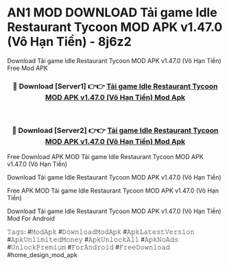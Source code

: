 # AN1 MOD DOWNLOAD Tải game Idle Restaurant Tycoon MOD APK v1.47.0 (Vô Hạn Tiền) - 8j6z2
Download Tải game Idle Restaurant Tycoon MOD APK v1.47.0 (Vô Hạn Tiền) Free Mod APK

<div align="center">
<h3>🔴 Download [Server1] 👉👉 <a href="https://apk-comot.site?title=Tải_game_Idle_Restaurant_Tycoon_MOD_APK_v1.47.0_(Vô_Hạn_Tiền)">Tải game Idle Restaurant Tycoon MOD APK v1.47.0 (Vô Hạn Tiền) Mod Apk</a></h3><br>

<h3>🔴 Download [Server2] 👉👉 <a href="https://apk-comot.site?title=Tải_game_Idle_Restaurant_Tycoon_MOD_APK_v1.47.0_(Vô_Hạn_Tiền)">Tải game Idle Restaurant Tycoon MOD APK v1.47.0 (Vô Hạn Tiền) Mod Apk</a></h3>
</div>


Free Download APK MOD Tải game Idle Restaurant Tycoon MOD APK v1.47.0 (Vô Hạn Tiền)

Download Tải game Idle Restaurant Tycoon MOD APK v1.47.0 (Vô Hạn Tiền) 

Free APK MOD Tải game Idle Restaurant Tycoon MOD APK v1.47.0 (Vô Hạn Tiền) 

Download Tải game Idle Restaurant Tycoon MOD APK v1.47.0 (Vô Hạn Tiền) Mod For Android

𝚃𝚊𝚐𝚜: #𝙼𝚘𝚍𝙰𝚙𝚔 #𝙳𝚘𝚠𝚗𝚕𝚘𝚊𝚍𝙼𝚘𝚍𝙰𝚙𝚔 #𝙰𝚙𝚔𝙻𝚊𝚝𝚎𝚜𝚝𝚅𝚎𝚛𝚜𝚒𝚘𝚗 #𝙰𝚙𝚔𝚄𝚗𝚕𝚒𝚖𝚒𝚝𝚎𝚍𝙼𝚘𝚗𝚎𝚢 #𝙰𝚙𝚔𝚄𝚗𝚕𝚘𝚌𝚔𝙰𝚕𝚕 #𝙰𝚙𝚔𝙽𝚘𝙰𝚍𝚜 #𝚄𝚗𝚕𝚘𝚌𝚔𝙿𝚛𝚎𝚖𝚒𝚞𝚖 #𝙵𝚘𝚛𝙰𝚗𝚍𝚛𝚘𝚒𝚍 #𝙵𝚛𝚎𝚎𝙳𝚘𝚠𝚗𝚕𝚘𝚊𝚍 #home_design_mod_apk